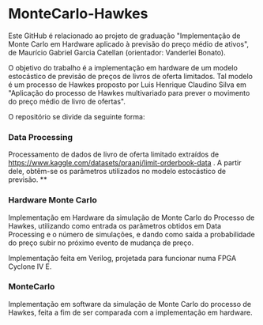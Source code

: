 # MonteCarlo-Hawkes

Este GitHub é relacionado ao projeto de graduação "Implementação de Monte Carlo em Hardware aplicado à previsão do preço médio de ativos", de Maurício Gabriel Garcia Catellan (orientador: Vanderlei Bonato).

O objetivo do trabalho é a implementação em hardware de um modelo estocástico de previsão de preços de livros de oferta limitados. Tal modelo é um processo de Hawkes proposto por Luis Henrique Claudino Silva em "Aplicação do processo de Hawkes multivariado para prever o movimento do preço médio de livro de ofertas".

O repositório se divide da seguinte forma:

### Data Processing
Processamento de dados de livro de oferta limitado extraídos de https://www.kaggle.com/datasets/praanj/limit-orderbook-data .
A partir dele, obtêm-se os parâmetros utilizados no modelo estocástico de previsão.
**

### Hardware Monte Carlo
Implementação em Hardware da simulação de Monte Carlo do Processo de Hawkes, utilizando como entrada os parâmetros obtidos em Data Processing e o número de simulações, e dando como saída a probabilidade do preço subir no próximo evento de mudança de preço.

Implementação feita em Verilog, projetada para funcionar numa FPGA Cyclone IV E.

### MonteCarlo
Implementação em software da simulação de Monte Carlo do processo de Hawkes, feita a fim de ser comparada com a implementação em hardware.

